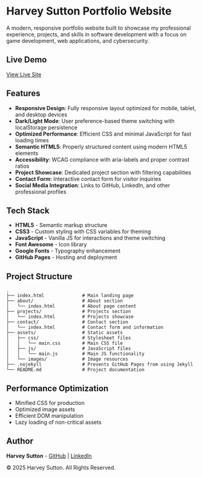 # Harvey Sutton Portfolio Website

A modern, responsive portfolio website built to showcase my professional experience, projects, and skills in software development with a focus on game development, web applications, and cybersecurity.

## Live Demo

[View Live Site](https://ferngrowl.github.io/)

## Features

- **Responsive Design**: Fully responsive layout optimized for mobile, tablet, and desktop devices
- **Dark/Light Mode**: User preference-based theme switching with localStorage persistence
- **Optimized Performance**: Efficient CSS and minimal JavaScript for fast loading times
- **Semantic HTML5**: Properly structured content using modern HTML5 elements
- **Accessibility**: WCAG compliance with aria-labels and proper contrast ratios
- **Project Showcase**: Dedicated project section with filtering capabilities
- **Contact Form**: Interactive contact form for visitor inquiries
- **Social Media Integration**: Links to GitHub, LinkedIn, and other professional profiles

## Tech Stack

- **HTML5** - Semantic markup structure
- **CSS3** - Custom styling with CSS variables for theming
- **JavaScript** - Vanilla JS for interactions and theme switching
- **Font Awesome** - Icon library
- **Google Fonts** - Typography enhancement
- **GitHub Pages** - Hosting and deployment

## Project Structure

```
.
├── index.html              # Main landing page
├── about/                  # About section
│   └── index.html          # About page content
├── projects/               # Projects section
│   └── index.html          # Projects showcase
├── contact/                # Contact section
│   └── index.html          # Contact form and information
├── assets/                 # Static assets
│   ├── css/                # Stylesheet files
│   │   └── main.css        # Main CSS file
│   ├── js/                 # JavaScript files
│   │   └── main.js         # Main JS functionality
│   └── images/             # Image resources
├── .nojekyll               # Prevents GitHub Pages from using Jekyll
└── README.md               # Project documentation
```

## Performance Optimization

- Minified CSS for production
- Optimized image assets
- Efficient DOM manipulation
- Lazy loading of non-critical assets

## Author

**Harvey Sutton** - [GitHub](https://github.com/Ferngrowl) | [LinkedIn](https://www.linkedin.com/in/harveysuttoncompsci/)

© 2025 Harvey Sutton. All Rights Reserved.